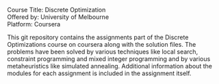 Course Title: Discrete Optimization \
Offered by: University of Melbourne \
Platform: Coursera

This git repository contains the assignments part of the Discrete Optimizations course on coursera along with the solution files.
The problems have been solved by various techniques like local search, constraint programming and mixed integer programming and
by various metaheuristics like simulated annealing.
Additional information about the modules for each assignment is included in the assignment itself.
